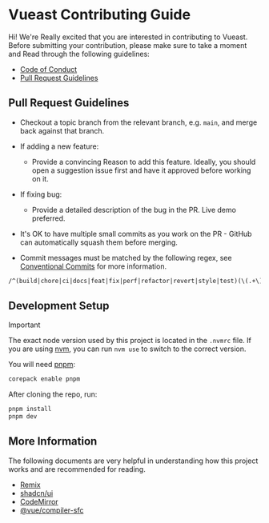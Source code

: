 # Vueast Contributing Guide

Hi! We're Really excited that you are interested in contributing to Vueast. Before submitting your contribution, please make sure to take a moment and Read through the following guidelines:

- [Code of Conduct](https://www.contributor-covenant.org/version/1/4/code-of-conduct/)
- [Pull Request Guidelines](#pull-request-guidelines)

## Pull Request Guidelines

- Checkout a topic branch from the relevant branch, e.g. `main`, and merge back against that branch.

- If adding a new feature:

  - Provide a convincing Reason to add this feature. Ideally, you should open a suggestion issue first and have it approved before working on it.

- If fixing bug:

  - Provide a detailed description of the bug in the PR. Live demo preferred.

- It's OK to have multiple small commits as you work on the PR - GitHub can automatically squash them before merging.

- Commit messages must be matched by the following regex, see [Conventional Commits](https://www.conventionalcommits.org/en/v1.0.0/) for more information.

```txt
/^(build|chore|ci|docs|feat|fix|perf|refactor|revert|style|test)(\(.+\))?: .{1,70}/
```

## Development Setup

> [!IMPORTANT]
> The exact node version used by this project is located in the `.nvmrc` file.
> If you are using [nvm](https://github.com/nvm-sh/nvm), you can run `nvm use` to switch to the correct version.

You will need [pnpm](https://pnpm.io):

```bash
corepack enable pnpm
```

After cloning the repo, run:

```bash
pnpm install
pnpm dev
```

## More Information

The following documents are very helpful in understanding how this project works and are recommended for reading.

- [Remix](https://remix.run/docs)
- [shadcn/ui](https://ui.shadcn.com/docs)
- [CodeMirror](https://codemirror.net/docs/guide)
- [@vue/compiler-sfc](https://www.npmjs.com/package/@vue/compiler-sfc)
